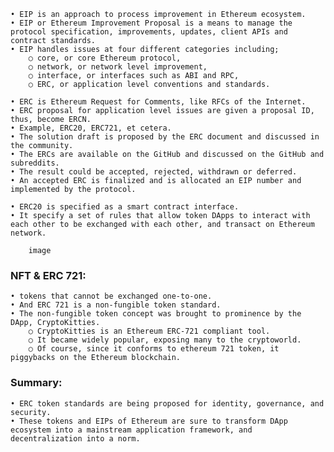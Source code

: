 	• EIP is an approach to process improvement in Ethereum ecosystem. 
	• EIP or Ethereum Improvement Proposal is a means to manage the protocol specification, improvements, updates, client APIs and contract standards. 
	• EIP handles issues at four different categories including; 
		○ core, or core Ethereum protocol, 
		○ network, or network level improvement, 
		○ interface, or interfaces such as ABI and RPC, 
		○ ERC, or application level conventions and standards.

	• ERC is Ethereum Request for Comments, like RFCs of the Internet. 
	• ERC proposal for application level issues are given a proposal ID, thus, become ERCN. 
	• Example, ERC20, ERC721, et cetera. 
	• The solution draft is proposed by the ERC document and discussed in the community. 
	• The ERCs are available on the GitHub and discussed on the GitHub and subreddits. 
	• The result could be accepted, rejected, withdrawn or deferred. 
	• An accepted ERC is finalized and is allocated an EIP number and implemented by the protocol.

	• ERC20 is specified as a smart contract interface. 
	• It specify a set of rules that allow token DApps to interact with each other to be exchanged with each other, and transact on Ethereum network.
	
		image
		
		
### NFT & ERC 721:
 
	• tokens that cannot be exchanged one-to-one. 
	• And ERC 721 is a non-fungible token standard. 
	• The non-fungible token concept was brought to prominence by the DApp, CryptoKitties.
		○ CryptoKitties is an Ethereum ERC-721 compliant tool. 
		○ It became widely popular, exposing many to the cryptoworld.
		○ Of course, since it conforms to ethereum 721 token, it piggybacks on the Ethereum blockchain.

### Summary:
	• ERC token standards are being proposed for identity, governance, and security.
	• These tokens and EIPs of Ethereum are sure to transform DApp ecosystem into a mainstream application framework, and decentralization into a norm.

